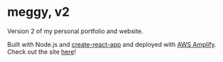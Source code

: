 # meggy, v2

Version 2 of my personal portfolio and website.

Built with Node.js and [create-react-app](https://create-react-app.dev/) and deployed with [AWS Amplify](https://aws.amazon.com/amplify/). Check out the site [here](https://www.megankoh.info/)!
